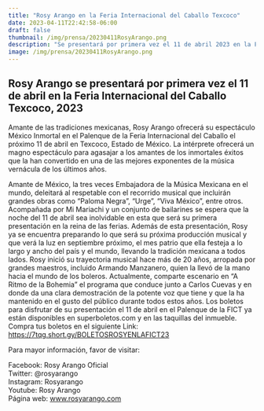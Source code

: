 ```yaml
---
title: "Rosy Arango en la Feria Internacional del Caballo Texcoco"
date: 2023-04-11T22:42:58-06:00
draft: false
thumbnail: /img/prensa/20230411RosyArango.png
description: "Se presentará por primera vez el 11 de abril 2023 en la FICT"
image: /img/prensa/20230411RosyArango.png
---
```

## Rosy Arango se presentará por primera vez el 11 de abril en la Feria Internacional del Caballo Texcoco, 2023

Amante de las tradiciones mexicanas, Rosy Arango ofrecerá su espectáculo México Inmortal en el Palenque de la Feria Internacional del Caballo el próximo 11 de abril en Texcoco, Estado de México. La intérprete ofrecerá un magno espectáculo para agasajar a los amantes de los inmortales éxitos que la han convertido en una de las mejores exponentes de la música vernácula de los últimos años.

Amante de México, la tres veces Embajadora de la Música Mexicana en el mundo, deleitará al respetable con el recorrido musical que incluirán grandes obras como “Paloma Negra”, “Urge”, “Viva México”, entre otros. Acompañada por Mi Mariachi y un conjunto de bailarines se espera que la noche del 11 de abril sea inolvidable en esta que será su primera presentación en la reina de las ferias.
Además de esta presentación, Rosy ya se encuentra preparando lo que será su próxima producción musical y que verá la luz en septiembre próximo, el mes patrio que ella festeja a lo largo y ancho del país y el mundo, llevando la tradición mexicana a todos lados.
Rosy inició su trayectoria musical hace más de 20 años, arropada por grandes maestros, incluido Armando Manzanero, quien la llevó de la mano hacia el mundo de los boleros. Actualmente, comparte escenario en “A Ritmo de la Bohemia” el programa que conduce junto a Carlos Cuevas y en donde da una clara demostración de la potente voz que tiene y que la ha mantenido en el gusto del público durante todos estos años.
Los boletos para disfrutar de su presentación el 11 de abril en el Palenque de la FICT ya están disponibles en superboletos.com y en las taquillas del inmueble.
Compra tus boletos en el siguiente Link: 
https://7tqg.short.gy/BOLETOSROSYENLAFICT23

Para mayor información, favor de visitar:

Facebook: Rosy Arango Oficial  
Twitter: @rosyarango  
Instagram: Rosyarango  
Youtube: Rosy Arango  
Página web: www.rosyarango.com  


